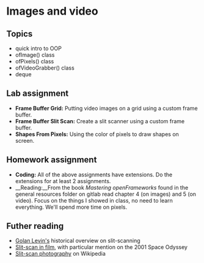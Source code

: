 # Images and video

## Topics
* quick intro to OOP
* ofImage() class
* ofPixels() class
* ofVideoGrabber() class
* deque

## Lab assignment
* __Frame Buffer Grid:__ Putting video images on a grid using a custom frame buffer.
* __Frame Buffer Slit Scan:__ Create a slit scanner using a custom frame buffer.
* __Shapes From Pixels:__ Using the color of pixels to draw shapes on screen.

## Homework assignment
* __Coding:__ All of the above assignments have extensions. Do the extensions for at least 2 assignments.
* __Reading:__From the book _Mastering openFrameworks_ found in the general resources folder on gitlab read chapter 4 (on images) and 5 (on video). Focus on the things I showed in class, no need to learn everything. We'll spend more time on pixels.

## Futher reading
* [Golan Levin's](http://www.flong.com/texts/lists/slit_scan/) historical overview on slit-scanning
* [Slit-scan in film](https://vimeo.com/71702374), with particular mention on the 2001 Space Odyssey
* [Slit-scan photography](https://en.wikipedia.org/wiki/Slit-scan_photography) on Wikipedia
